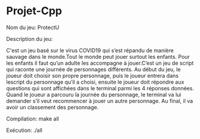# Projet-Cpp

Nom du jeu: ProtectU

Description du jeu:

C'est un jeu basé sur le virus COVID19 qui s’est répandu de manière sauvage dans le monde.Tout le monde peut jouer surtout les enfants. Pour les enfants il faut qu’un adulte les accompagne à jouer.C’est un jeu de script qui raconte une journée de personnages différents.
Au début du jeu, le joueur doit choisir son propre personnage, puis le joueur entrera dans lescript du personnage qu’il a choisi, ensuite le joueur doit répondre aux questions qui sont affichées dans le terminal parmi les 4 réponses données. Quand le joueur a parcouru la journée du personnage, le terminal va lui demander s’il veut recommencer à jouer un autre personnage. Au final, il va avoir un classement des personnage.

Compilation: make all

Exécution: ./all
